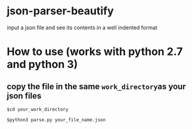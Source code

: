 # json-parser-beautify
input a json file and see its contents in a well indented format

# How to use (works with python 2.7 and python 3)
## copy the file in the same `work_directory`as your json files
`$cd your_work_directory`

`$python3 parse.py your_file_name.json`
